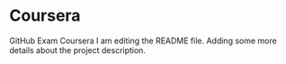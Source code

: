 # Coursera
GitHub Exam Coursera
I am editing the README file. Adding some more details about the project description.
